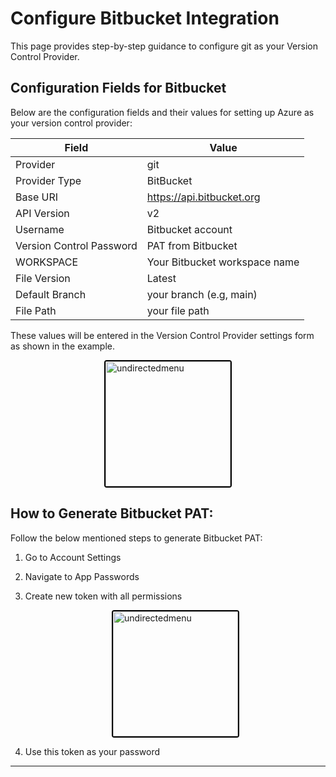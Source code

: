 # Configure Bitbucket Integration

This page provides step-by-step guidance to configure git as your Version Control Provider.  

## Configuration Fields for Bitbucket

Below are the configuration fields and their values for setting up Azure as your version control provider:

| Field                        | Value              |
| ---------------------------- | --------------------------------- |
| Provider    | git                               |
| Provider Type| BitBucket                         |
| Base URI          | https://api.bitbucket.org         |
| API Version  | v2                               |
| Username     | Bitbucket account                 |
| Version Control Password  | PAT from Bitbucket                |
| WORKSPACE         | Your Bitbucket workspace name     |
| File Version                 | Latest                            |
| Default Branch              | your branch (e.g, main)                      |
| File Path   | your file path                  |



These values will be entered in the Version Control Provider settings form as shown in the example.

   <div style="text-align: left;">
      <img src="./assets/93.png"
       alt="undirectedmenu"
       style="height: 200px; margin: auto; display: block; cursor: zoom-in;
              border: 2px solid #000000; border-radius: 4px;"
       onclick="this.style.height='400px'; this.style.cursor='zoom-out';"
       ondblclick="this.style.height='200px'; this.style.cursor='zoom-in';">
      </div>

## How to Generate Bitbucket PAT:

Follow the below mentioned steps to generate Bitbucket PAT:

1. Go to Account Settings 
2. Navigate to App Passwords
2. Create new token with all permissions

   <div style="text-align: left;">
      <img src="./assets/100.png"
       alt="undirectedmenu"
       style="height: 200px; margin: auto; display: block; cursor: zoom-in;
              border: 2px solid #000000; border-radius: 4px;"
       onclick="this.style.height='400px'; this.style.cursor='zoom-out';"
       ondblclick="this.style.height='200px'; this.style.cursor='zoom-in';">
      </div>

3. Use this token as your password

---
<br>